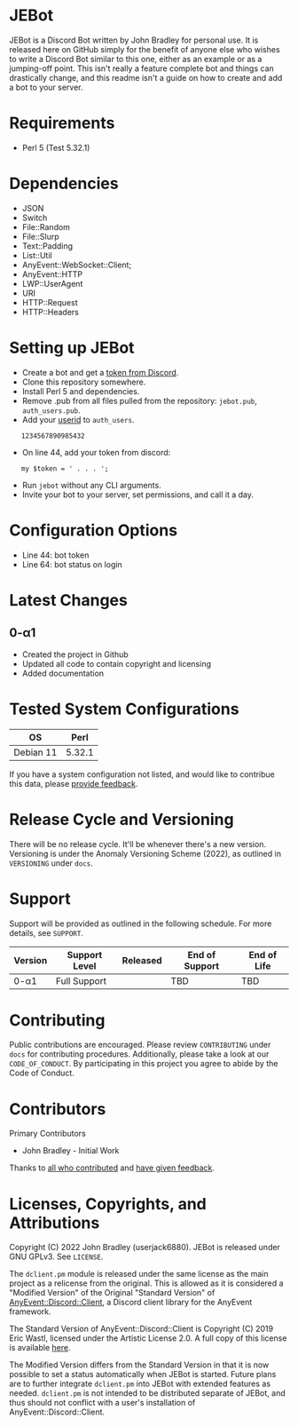 # JEBot

JEBot is a Discord Bot written by John Bradley for personal use. It is released here on GitHub simply for the benefit of anyone else who wishes to write a Discord Bot similar to this one, either as an example or as a jumping-off point. This isn't really a feature complete bot and things can drastically change, and this readme isn't a guide on how to create and add a bot to your server.

# Requirements
- Perl 5 (Test 5.32.1)

# Dependencies

- JSON
- Switch
- File::Random
- File::Slurp
- Text::Padding
- List::Util
- AnyEvent::WebSocket::Client;
- AnyEvent::HTTP
- LWP::UserAgent
- URI
- HTTP::Request
- HTTP::Headers

# Setting up JEBot

- Create a bot and get a [token from Discord](https://discordapp.com/developers/applications/).
- Clone this repository somewhere.
- Install Perl 5 and dependencies.
- Remove .pub from all files pulled from the repository: `jebot.pub`, `auth_users.pub`.
- Add your [userid](https://support.discord.com/hc/en-us/articles/206346498) to `auth_users`.
```
   1234567890985432
```
- On line 44, add your token from discord:
```
   my $token = ' . . . ';
```
- Run `jebot` without any CLI arguments.
- Invite your bot to your server, set permissions, and call it a day.

# Configuration Options

- Line 44: bot token
- Line 64: bot status on login

# Latest Changes

## 0-α1
- Created the project in Github
- Updated all code to contain copyright and licensing
- Added documentation

# Tested System Configurations

| OS        | Perl   |
| --------- | ------ |
| Debian 11 | 5.32.1 |

If you have a system configuration not listed, and would like to contribue this data, please [provide feedback](https://github.com/userjack6880/jebot/issues).

# Release Cycle and Versioning

There will be no release cycle. It'll be whenever there's a new version. Versioning is under the Anomaly Versioning Scheme (2022), as outlined in `VERSIONING` under `docs`.

# Support

Support will be provided as outlined in the following schedule. For more details, see `SUPPORT`.

| Version                       | Support Level    | Released       | End of Support | End of Life   |
| ----------------------------- | ---------------- | -------------- | -------------- | ------------- |
| 0-α1                          | Full Support     |                | TBD            | TBD           |

# Contributing

Public contributions are encouraged. Please review `CONTRIBUTING` under `docs` for contributing procedures. Additionally, please take a look at our `CODE_OF_CONDUCT`. By participating in this project you agree to abide by the Code of Conduct.

# Contributors

Primary Contributors
- John Bradley - Initial Work

Thanks to [all who contributed](https://github.com/userjack6880/jebot/graphs/contributors) and [have given feedback](https://github.com/userjack6880/jebot/issues?q=is%3Aissue).

# Licenses, Copyrights, and Attributions

Copyright (C) 2022 John Bradley (userjack6880). JEBot is released under GNU GPLv3. See `LICENSE`.

The `dclient.pm` module is released under the same license as the main project as a relicense from the original. This is allowed as it is considered a "Modified Version" of the Original "Standard Version" of [AnyEvent::Discord::Client](https://github.com/topaz/perl-AnyEvent-Discord-Client), a Discord client library for the AnyEvent framework.

The Standard Version of AnyEvent::Discord::Client is Copyright (C) 2019 Eric Wastl, licensed under the Artistic License 2.0. A full copy of this license is available [here](http://www.perlfoundation.org/artistic_license_2_0).

The Modified Version differs from the Standard Version in that it is now possible to set a status automatically when JEBot is started. Future plans are to further integrate `dclient.pm` into JEBot with extended features as needed. `dclient.pm` is not intended to be distributed separate of JEBot, and thus should not conflict with a user's installation of AnyEvent::Discord::Client.